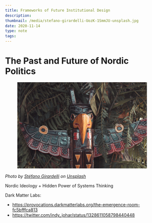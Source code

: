 ```yaml
---
title: Frameworks of Future Institutional Design
description: 
thumbnail: /media/stefano-girardelli-UozK-1SmmJU-unsplash.jpg
date: 2020-11-14
type: note
tags:
---
```


# The Past and Future of Nordic Politics

<figure class="fullwidth">
    <p><img src="/media/stefano-girardelli-UozK-1SmmJU-unsplash.jpg"></p>
</figure>

<p><i>Photo by <a href="https://unsplash.com/@stefanobg?utm_source=unsplash&amp;utm_medium=referral&amp;utm_content=creditCopyText">Stéfano Girardelli</a> on <a href="https://unsplash.com/s/photos/indigenous?utm_source=unsplash&amp;utm_medium=referral&amp;utm_content=creditCopyText">Unsplash</a></i></p>



Nordic Ideology + Hidden Power of Systems Thinking

Dark Matter Labs:
- https://provocations.darkmatterlabs.org/the-emergence-room-fc5bfffca813
- https://twitter.com/indy_johar/status/1328611058798440448